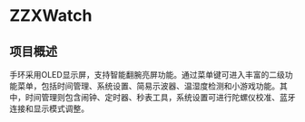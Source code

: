 # ZZXWatch

## 项目概述
手环采用OLED显示屏，支持智能翻腕亮屏功能。通过菜单键可进入丰富的二级功能菜单，包括时间管理、系统设置、简易示波器、温湿度检测和小游戏功能。其中，时间管理则包含闹钟、定时器、秒表工具，系统设置可进行陀螺仪校准、蓝牙连接和显示模式调整。

